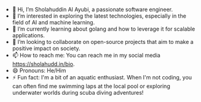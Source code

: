 - 👋 Hi, I’m Sholahuddin Al Ayubi, a passionate software engineer.
- 👀 I’m interested in exploring the latest technologies, especially in the field of AI and machine learning.
- 🌱 I’m currently learning about golang and how to leverage it for scalable applications.
- 💞️ I’m looking to collaborate on open-source projects that aim to make a positive impact on society.
- 📫 How to reach me: You can reach me in my social media https://sholahudd.in/bio.
- 😄 Pronouns: He/Him
- ⚡ Fun fact:  I'm a bit of an aquatic enthusiast. When I'm not coding, you can often find me swimming laps at the local pool or exploring underwater worlds during scuba diving adventures!
